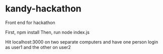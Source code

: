 # kandy-hackathon
Front end for hackathon

First, npm install
Then, run node index.js

Hit localhost:3000 on two separate computers and have one person login as user1 and the other on user2

